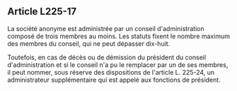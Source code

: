 Article L225-17
----
La société anonyme est administrée par un conseil d'administration composé de
trois membres au moins. Les statuts fixent le nombre maximum des membres du
conseil, qui ne peut dépasser dix-huit.

Toutefois, en cas de décès ou de démission du président du conseil
d'administration et si le conseil n'a pu le remplacer par un de ses membres, il
peut nommer, sous réserve des dispositions de l'article L. 225-24, un
administrateur supplémentaire qui est appelé aux fonctions de président.
